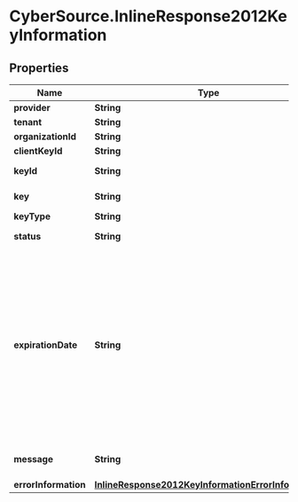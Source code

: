 # CyberSource.InlineResponse2012KeyInformation

## Properties
Name | Type | Description | Notes
------------ | ------------- | ------------- | -------------
**provider** | **String** | Provider name  | [optional] 
**tenant** | **String** | Tenant name  | [optional] 
**organizationId** | **String** | Organization Id  | [optional] 
**clientKeyId** | **String** | Client key Id  | [optional] 
**keyId** | **String** | Key Serial Number  | [optional] 
**key** | **String** | Value of the key  | [optional] 
**keyType** | **String** | Type of the key  | [optional] 
**status** | **String** | The status of the key  | [optional] 
**expirationDate** | **String** | The expiration time in UTC. &#x60;Format: YYYY-MM-DDThh:mm:ssZ&#x60; Example 2016-08-11T22:47:57Z equals August 11, 2016, at 22:47:57 (10:47:57 p.m.). The T separates the date and the time. The Z indicates UTC.  | [optional] 
**message** | **String** | Message in case of failed key  | [optional] 
**errorInformation** | [**InlineResponse2012KeyInformationErrorInformation**](InlineResponse2012KeyInformationErrorInformation.md) |  | [optional] 



